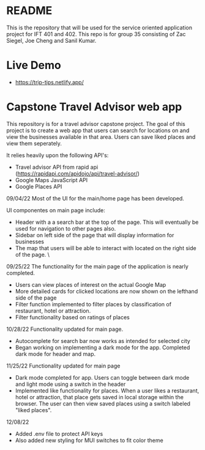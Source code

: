 # README
This is the repository that will be used for the service oriented application project for IFT 401 and 402. 
This repo is for group 35 consisting of Zac Siegel, Joe Cheng and Sanil Kumar.

# Live Demo
- https://trip-tips.netlify.app/

# Capstone Travel Advisor web app
This repository is for a travel advisor capstone project.
The goal of this project is to create a web app that users can search for locations on and view the businesses available in that area.
Users can save liked places and view them seperately.

It relies heavily upon the following API's:
- Travel advisor API from rapid api (https://rapidapi.com/apidojo/api/travel-advisor/)
- Google Maps JavaScript API 
- Google Places API



09/04/22
Most of the UI for the main/home page has been developed. 

UI componentes on main page include:
- Header with a a search bar at the top of the page. This will eventually be used for navigation to other pages also.
- Sidebar on left side of the page that will display information for businesses
- The map that users will be able to interact with located on the right side of the page. \

09/25/22
The functionality for the main page of the application is nearly completed. 
- Users can view places of interest on the actual Google Map
- More detailed cards for clicked locations are now shown on the lefthand side of the page
- Filter function implemented to filter places by classification of restaurant, hotel or attraction.
- Filter functionality based on ratings of places


10/28/22
Functionality updated for main page.
- Autocomplete for search bar now works as intended for selected city
- Began working on implementing a dark mode for the app. Completed dark mode for header and map. 


11/25/22
Functionality updated for main page
- Dark mode completed for app. Users can toggle between dark mode and light mode using a switch in the header
- Implemented like functionality for places. When a user likes a restaurant, hotel or attraction, that place gets saved in local storage within the browser. The user can then view saved places using a switch labeled "liked places". 


12/08/22
- Added .env file to protect API keys
- Also added new styling for MUI switches to fit color theme